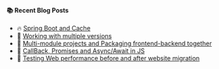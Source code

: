 

<!--
**ashokgurudayal/ashokgurudayal** is a ✨ _special_ ✨ repository because its `README.md` (this file) appears on your GitHub profile.

Here are some ideas to get you started:

- 🔭 I’m currently working on ...
- 🌱 I’m currently learning ...
- 👯 I’m looking to collaborate on ...
- 🤔 I’m looking for help with ...
- 💬 Ask me about ...
- 📫 How to reach me: ...
- 😄 Pronouns: ...
- ⚡ Fun fact: ...
-->

#### :books: Recent Blog Posts
<!-- BLOGPOSTS:START -->
 - 🔥 [Spring Boot and Cache](https://ashokgurudayal.hashnode.dev/spring-boot-and-cache)
 - 💫 [Working with multiple versions](https://ashokgurudayal.hashnode.dev/working-with-multiple-versions)
 - 💯 [Multi-module projects and Packaging frontend-backend together](https://ashokgurudayal.hashnode.dev/multi-module-projects-and-packaging-frontend-backend-together)
 - 🚀 [CallBack, Promises and Async/Await in JS](https://ashokgurudayal.hashnode.dev/callback-promises-and-asyncawait-in-js)
 - 🚀 [Testing Web performance before and after website migration](https://ashokgurudayal.hashnode.dev/testing-web-performance-before-and-after-website-migration)<!-- BLOGPOSTS:END -->
